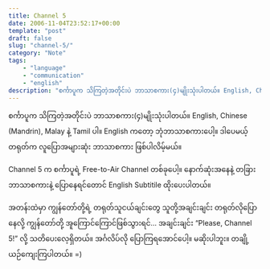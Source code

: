 ```yaml
---
title: Channel 5
date: 2006-11-04T23:52:17+00:00
template: "post"  
draft: false  
slug: "channel-5/"  
category: "Note"
tags:
    - "language"
    - "communication"
    - "english"
description: "စင်္ကာပူက သိကြတဲ့အတိုင်းပဲ ဘာသာစကား(၄)မျိုးသုံးပါတယ်။ English, Chinese (Mandrin), Malay နဲ့ Tamil ပါ။ English ကတော့ ဘုံဘာသာစကားပေါ့။ ဒါပေမယ့် တရုတ်က လူပြောအများဆုံး ဘာသာစကား ဖြစ်ပါလိမ့်မယ်။"
---
```

စင်္ကာပူက သိကြတဲ့အတိုင်းပဲ ဘာသာစကား(၄)မျိုးသုံးပါတယ်။ English, Chinese (Mandrin), Malay နဲ့ Tamil ပါ။ English ကတော့ ဘုံဘာသာစကားပေါ့။ ဒါပေမယ့် တရုတ်က လူပြောအများဆုံး ဘာသာစကား ဖြစ်ပါလိမ့်မယ်။

Channel 5 က စင်္ကာပူရဲ့ Free-to-Air Channel တစ်ခုပေါ့။ နောက်ဆုံးအနေနဲ့ တခြားဘာသာစကားနဲ့ ပြောနေရင်တောင် English Subtitile ထိုးပေးပါတယ်။

အတန်းထဲမှာ ကျွန်တော်တို့ရဲ့ တရုတ်သူငယ်ချင်းတွေ သူတို့အချင်းချင်း တရုတ်လိုပြောနေလို့ ကျွန်တော်တို့ အူကြောင်ကြောင်ဖြစ်သွားရင်&#8230; အချင်းချင်း &#8220;Please, Channel 5!&#8221; လို့ သတိပေးလေ့ရှိတယ်။ အင်္ဂလိပ်လို ပြောကြရအောင်ပေါ့။ မဆိုးပါဘူး။ တချို့ ယဉ်ကျေးကြပါတယ်။ =)